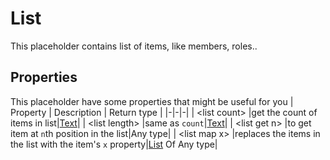 # List
This placeholder contains list of items, like members, roles..

## Properties
This placeholder have some properties that might be useful for you
| Property      | Description | Return type |
|-|-|-|
| \<list count\> |get the count of items in list|[Text](./text.md)|
| \<list length\> |same as `count`|[Text](./text.md)|
| \<list get n\> |to get item at `n`th position in the list|Any type|
| \<list map x\> |replaces the items in the list with the item's `x` property|[List](./list.md) Of Any type|
